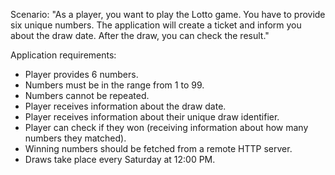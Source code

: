 Scenario:
"As a player, you want to play the Lotto game. You have to provide six unique numbers. The application will create a ticket and inform you about the draw date. After the draw, you can check the result."

Application requirements:
- Player provides 6 numbers.
- Numbers must be in the range from 1 to 99.
- Numbers cannot be repeated.
- Player receives information about the draw date.
- Player receives information about their unique draw identifier.
- Player can check if they won (receiving information about how many numbers they matched).
- Winning numbers should be fetched from a remote HTTP server.
- Draws take place every Saturday at 12:00 PM.
